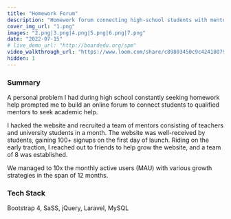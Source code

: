 ```yaml
---
title: "Homework Forum"
description: "Homework forum connecting high-school students with mentors"
cover_img_url: "1.png"
images: "2.png|3.png|4.png|5.png|6.png|7.png"
date: "2022-07-15"
# live_demo_url: "http://boardedu.org/spm"
video_walkthrough_url: "https://www.loom.com/share/c89803450c9c4241807976ec52d9b26a"
hidden: 1
---
```


### Summary

A personal problem I had during high school constantly seeking homework help prompted me to build an online forum to connect students to qualified mentors to seek academic help.

I hacked the website and recruited a team of mentors consisting of teachers and university students in a month. The website was well-received by students, gaining 100+ signups on the first day of launch. Riding on the early traction, I reached out to friends to help grow the website, and a team of 8 was established.

We managed to 10x the monthly active users (MAU) with various growth strategies in the span of 12 months.

### Tech Stack

Bootstrap 4, SaSS, jQuery, Laravel, MySQL
